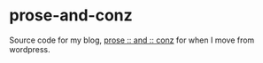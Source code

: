 prose-and-conz
==============

Source code for my blog, [prose :: and :: conz](http://proseand.co.nz) for when I move from wordpress.
